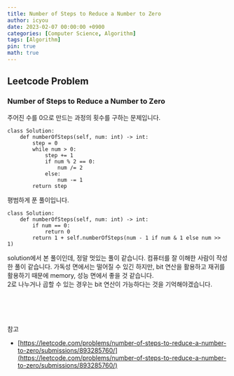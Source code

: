 ```yaml
---
title: Number of Steps to Reduce a Number to Zero
author: icyou
date: 2023-02-07 00:00:00 +0900
categories: [Computer Science, Algorithm]
tags: [Algorithm]
pin: true
math: true
---
```


## Leetcode Problem

### Number of Steps to Reduce a Number to Zero
주어진 수를 0으로 만드는 과정의 횟수를 구하는 문제입니다.

```
class Solution:
    def numberOfSteps(self, num: int) -> int:
        step = 0
        while num > 0:
            step += 1
            if num % 2 == 0:
                num /= 2
            else:
                num -= 1
        return step
```
평범하게 푼 풀이입니다.

```
class Solution:
    def numberOfSteps(self, num: int) -> int:
        if num == 0:
            return 0
        return 1 + self.numberOfSteps(num - 1 if num & 1 else num >> 1)
```
solution에서 본 풀이인데, 정말 멋있는 풀이 같습니다. 컴퓨터를 잘 이해한 사람이 작성한 풀이 같습니다. 가독성 면에서는 떨어질 수 있긴 하지만, bit 연산을 활용하고 재귀를 활용하기 때문에 memory, 성능 면에서 좋을 것 같습니다.   
2로 나누거나 곱할 수 있는 경우는 bit 연산이 가능하다는 것을 기억해야겠습니다.  

<br/><br/><br/><br/>
참고 
- [https://leetcode.com/problems/number-of-steps-to-reduce-a-number-to-zero/submissions/893285760/](https://leetcode.com/problems/number-of-steps-to-reduce-a-number-to-zero/submissions/893285760/)